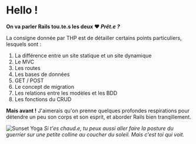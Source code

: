 # Hello !

**On va parler Rails tou.te.s les deux ❤️ _Prêt.e ?_**

La consigne donnée par THP est de détailler certains points particuliers, lesquels sont :

1. La différence entre un site statique et un site dynamique
2. Le MVC
3. Les routes
4. Les bases de données
5. GET / POST
6. Le concept de migration
7. Les relations entre les modèles et les BDD
8. Les fonctions du CRUD

**Mais avant !** J'aimerais qu'on prenne quelques profondes respirations pour détendre un peu son corps et son esprit, et aborder Rails bien tranqillement.

![Sunset Yoga](/Users/Administrateur/Downloads/sunset_yoga)
_Si t'es chaud.e, tu peux aussi aller faire la posture du guerrier sur une petite colline au coucher du soleil. Mais c'est toi qui voit._
